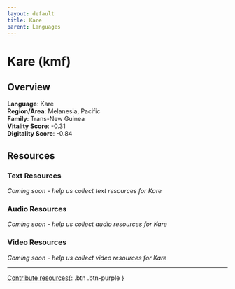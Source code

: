 ```yaml
---
layout: default
title: Kare
parent: Languages
---
```


# Kare (kmf)

## Overview

**Language**: Kare  
**Region/Area**: Melanesia, Pacific  
**Family**: Trans-New Guinea  
**Vitality Score**: -0.31  
**Digitality Score**: -0.84  

## Resources

### Text Resources
*Coming soon - help us collect text resources for Kare*

### Audio Resources
*Coming soon - help us collect audio resources for Kare*

### Video Resources
*Coming soon - help us collect video resources for Kare*

---

[Contribute resources](https://fairtrain.github.io/){: .btn .btn-purple }
